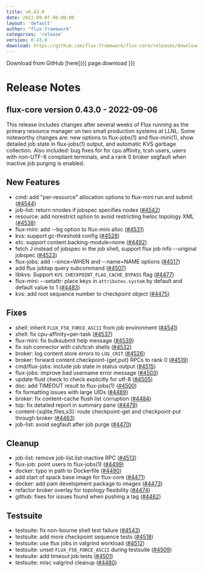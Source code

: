 ```yaml
---
title: v0.43.0
date: 2022-09-07 00:00:00
layout: 'default'
author: "flux-framework"
categories: 'release'
version: 0.43.0
download: https://github.com/flux-framework/flux-core/releases/download/v0.43.0/flux-core-0.43.0.tar.gz
---
```


Download from GitHub [here]({{ page.download }})

# Release Notes

flux-core version 0.43.0 - 2022-09-06
-------------------------------------

This release includes changes after several weeks of Flux running as the
primary resource manager on two small production systems at LLNL.  Some
noteworthy changes are:  new options to flux-jobs(1) and flux-mini(1), show
detailed job state in flux-jobs(1) output, and automatic KVS garbage
collection.  Also included:  bug fixes for for cpu affinity, tcsh users,
users with non-UTF-8 compliant terminals, and a rank 0 broker segfault when
inactive job purging is enabled.

## New Features
 * cmd: add "per-resource" allocation options to flux-mini run and submit
   ([#4544](https://github.com/flux-framework/flux-core/issues/4544))
 * job-list: return nnodes if jobspec specifies nodes ([#4542](https://github.com/flux-framework/flux-core/issues/4542))
 * resource: add norestrict option to avoid restricting hwloc topology XML
   ([#4538](https://github.com/flux-framework/flux-core/issues/4538))
 * flux-mini: add --bg option to flux-mini alloc ([#4531](https://github.com/flux-framework/flux-core/issues/4531))
 * kvs: support gc-threshold config ([#4528](https://github.com/flux-framework/flux-core/issues/4528))
 * etc: support content.backing-module=none ([#4492](https://github.com/flux-framework/flux-core/issues/4492))
 * fetch J instead of jobspec in the job shell, support flux job info
   --original jobspec ([#4523](https://github.com/flux-framework/flux-core/issues/4523))
 * flux-jobs: add --since=WHEN and --name=NAME options ([#4517](https://github.com/flux-framework/flux-core/issues/4517))
 * add flux jobtap query subcommand ([#4507](https://github.com/flux-framework/flux-core/issues/4507))
 * libkvs: Support `KVS_CHECKPOINT_FLAG_CACHE_BYPASS` flag ([#4477](https://github.com/flux-framework/flux-core/issues/4477))
 * flux-mini: --setattr: place keys in `attributes.system` by default
   and default value to 1 ([#4483](https://github.com/flux-framework/flux-core/issues/4483))
 * kvs: add root sequence number to checkpoint object ([#4475](https://github.com/flux-framework/flux-core/issues/4475))

## Fixes
 * shell: inherit `FLUX_F58_FORCE_ASCII` from job environment ([#4541](https://github.com/flux-framework/flux-core/issues/4541))
 * shell: fix cpu-affinity=per-task ([#4537](https://github.com/flux-framework/flux-core/issues/4537))
 * flux-mini: fix bulksubmit help message ([#4539](https://github.com/flux-framework/flux-core/issues/4539))
 * fix ssh connector with csh/tcsh shells ([#4532](https://github.com/flux-framework/flux-core/issues/4532))
 * broker: log content store errors to `LOG_CRIT` ([#4526](https://github.com/flux-framework/flux-core/issues/4526))
 * broker: forward content.checkpoint-{get,put} RPCs to rank 0 ([#4519](https://github.com/flux-framework/flux-core/issues/4519))
 * cmd/flux-jobs: include job state in status output ([#4515](https://github.com/flux-framework/flux-core/issues/4515))
 * flux-jobs: improve bad username error message ([#4503](https://github.com/flux-framework/flux-core/issues/4503))
 * update fluid check to check explicitly for utf-8 ([#4505](https://github.com/flux-framework/flux-core/issues/4505))
 * doc: add TIMEOUT result to flux-jobs(1) ([#4500](https://github.com/flux-framework/flux-core/issues/4500))
 * fix formatting issues with large UIDs ([#4489](https://github.com/flux-framework/flux-core/issues/4489))
 * broker: fix content-cache flush list corruption ([#4484](https://github.com/flux-framework/flux-core/issues/4484))
 * top: fix detailed report in summary pane ([#4479](https://github.com/flux-framework/flux-core/issues/4479))
 * content-{sqlite,files,s3}: route checkpoint-get and checkpoint-put
   through broker ([#4463](https://github.com/flux-framework/flux-core/issues/4463))
 * job-list: avoid segfault after job purge ([#4470](https://github.com/flux-framework/flux-core/issues/4470))

## Cleanup
 * job-list: remove job-list.list-inactive RPC ([#4513](https://github.com/flux-framework/flux-core/issues/4513))
 * flux-job: point users to flux-jobs(1) ([#4499](https://github.com/flux-framework/flux-core/issues/4499))
 * docker: typo in path to Dockerfile ([#4490](https://github.com/flux-framework/flux-core/issues/4490))
 * add start of spack base image for flux-core ([#4471](https://github.com/flux-framework/flux-core/issues/4471))
 * docker: add pam development package to images ([#4473](https://github.com/flux-framework/flux-core/issues/4473))
 * refactor broker overlay for topology flexibility ([#4474](https://github.com/flux-framework/flux-core/issues/4474))
 * github: fixes for issues found when pushing a tag ([#4462](https://github.com/flux-framework/flux-core/issues/4462))

## Testsuite
 * testsuite: fix non-bourne shell test failure ([#4543](https://github.com/flux-framework/flux-core/issues/4543))
 * testsuite: add more checkpoint sequence tests ([#4518](https://github.com/flux-framework/flux-core/issues/4518))
 * testsuite: use flux jobs in valgrind workload ([#4512](https://github.com/flux-framework/flux-core/issues/4512))
 * testsuite: unset `FLUX_F58_FORCE_ASCII` during testsuite ([#4509](https://github.com/flux-framework/flux-core/issues/4509))
 * testsuite: add timeout job tests ([#4501](https://github.com/flux-framework/flux-core/issues/4501))
 * testsuite: misc valgrind cleanup ([#4480](https://github.com/flux-framework/flux-core/issues/4480))

